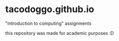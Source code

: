 # tacodoggo.github.io
"introduction to computing" assignments

this repository was made for academic purposes :D
